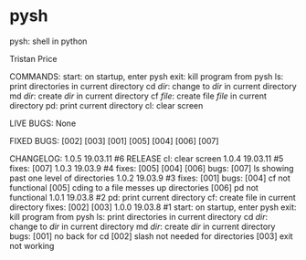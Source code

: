 # pysh

pysh: shell in python

Tristan Price

COMMANDS:
start: on startup, enter pysh
exit: kill program from pysh
ls: print directories in current directory
cd _dir_: change to _dir_ in current directory
md _dir_: create _dir_ in current directory
cf _file_: create file _file_ in current directory
pd: print current directory
cl: clear screen

LIVE BUGS:
None

FIXED BUGS:
[002] [003] [001] [005] [004] [006] [007]

CHANGELOG:
1.0.5 19.03.11 #6 RELEASE
    cl: clear screen
1.0.4 19.03.11 #5
    fixes: [007]
1.0.3 19.03.9 #4
    fixes: [005] [004] [006]
    bugs:
        [007] ls showing past one level of directories
1.0.2 19.03.9 #3
    fixes: [001]
    bugs:
        [004] cf not functional
        [005] cding to a file messes up directories
        [006] pd not functional
1.0.1 19.03.8 #2
    pd: print current directory
    cf: create file in current directory
    fixes: [002] [003]
1.0.0 19.03.8 #1
    start: on startup, enter pysh
    exit: kill program from pysh
    ls: print directories in current directory
    cd _dir_: change to _dir_ in current directory
    md _dir_: create _dir_ in current directory
    bugs:
        [001] no back for cd
        [002] slash not needed for directories
        [003] exit not working
